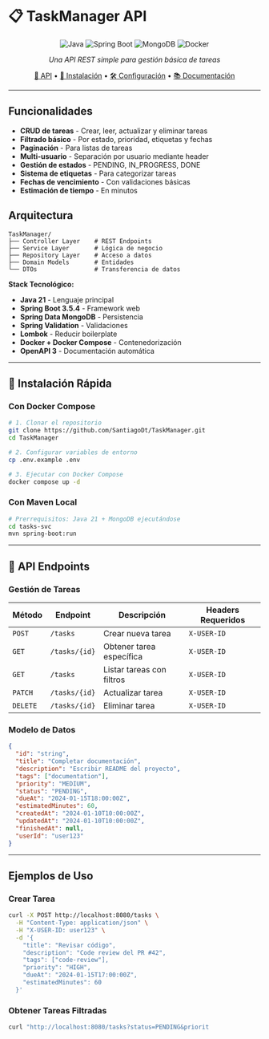 # 📋 TaskManager API

<div align="center">

![Java](https://img.shields.io/badge/Java-21-orange?style=for-the-badge\&logo=java)
![Spring Boot](https://img.shields.io/badge/Spring%20Boot-3.5.4-green?style=for-the-badge\&logo=spring)
![MongoDB](https://img.shields.io/badge/MongoDB-Database-green?style=for-the-badge\&logo=mongodb)
![Docker](https://img.shields.io/badge/Docker-Ready-blue?style=for-the-badge\&logo=docker)

*Una API REST simple para gestión básica de tareas*

[📖 API](#api) • [🚀 Instalación](#instalacion) • [🛠️ Configuración](#configuracion) • [📚 Documentación](#documentacion)

</div>

---

## Funcionalidades

* **CRUD de tareas** - Crear, leer, actualizar y eliminar tareas
* **Filtrado básico** - Por estado, prioridad, etiquetas y fechas
* **Paginación** - Para listas de tareas
* **Multi-usuario** - Separación por usuario mediante header
* **Gestión de estados** - PENDING, IN\_PROGRESS, DONE
* **Sistema de etiquetas** - Para categorizar tareas
* **Fechas de vencimiento** - Con validaciones básicas
* **Estimación de tiempo** - En minutos

## Arquitectura

```
TaskManager/
├── Controller Layer    # REST Endpoints
├── Service Layer       # Lógica de negocio  
├── Repository Layer    # Acceso a datos
├── Domain Models       # Entidades
└── DTOs                # Transferencia de datos
```

**Stack Tecnológico:**

* **Java 21** - Lenguaje principal
* **Spring Boot 3.5.4** - Framework web
* **Spring Data MongoDB** - Persistencia
* **Spring Validation** - Validaciones
* **Lombok** - Reducir boilerplate
* **Docker + Docker Compose** - Contenedorización
* **OpenAPI 3** - Documentación automática

---

<a id="instalacion"></a>

## 🚀 Instalación Rápida

### Con Docker Compose

```bash
# 1. Clonar el repositorio
git clone https://github.com/SantiagoDt/TaskManager.git
cd TaskManager

# 2. Configurar variables de entorno
cp .env.example .env

# 3. Ejecutar con Docker Compose
docker compose up -d
```

### Con Maven Local

```bash
# Prerrequisitos: Java 21 + MongoDB ejecutándose
cd tasks-svc
mvn spring-boot:run
```

---

<a id="api"></a>

## 📖 API Endpoints

### Gestión de Tareas

| Método   | Endpoint      | Descripción               | Headers Requeridos |
| -------- | ------------- | ------------------------- | ------------------ |
| `POST`   | `/tasks`      | Crear nueva tarea         | `X-USER-ID`        |
| `GET`    | `/tasks/{id}` | Obtener tarea específica  | `X-USER-ID`        |
| `GET`    | `/tasks`      | Listar tareas con filtros | `X-USER-ID`        |
| `PATCH`  | `/tasks/{id}` | Actualizar tarea          | `X-USER-ID`        |
| `DELETE` | `/tasks/{id}` | Eliminar tarea            | `X-USER-ID`        |

### Modelo de Datos

```json
{
  "id": "string",
  "title": "Completar documentación",
  "description": "Escribir README del proyecto",
  "tags": ["documentation"],
  "priority": "MEDIUM",
  "status": "PENDING",
  "dueAt": "2024-01-15T18:00:00Z",
  "estimatedMinutes": 60,
  "createdAt": "2024-01-10T10:00:00Z",
  "updatedAt": "2024-01-10T10:00:00Z",
  "finishedAt": null,
  "userId": "user123"
}
```

---

## Ejemplos de Uso

### Crear Tarea

```bash
curl -X POST http://localhost:8080/tasks \
  -H "Content-Type: application/json" \
  -H "X-USER-ID: user123" \
  -d '{
    "title": "Revisar código",
    "description": "Code review del PR #42",
    "tags": ["code-review"],
    "priority": "HIGH",
    "dueAt": "2024-01-15T17:00:00Z",
    "estimatedMinutes": 60
  }'
```

### Obtener Tareas Filtradas

```bash
curl "http://localhost:8080/tasks?status=PENDING&priorit
```
